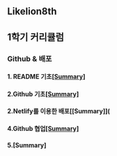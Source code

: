 ## Likelion8th

1학기 커리큘럼
-------------
### Github & 배포

#### 1. README 기초[[Summary]](https://github.com/K-Hyeon/Likelion8th/blob/master/README%20%EA%B8%B0%EC%B4%88%20.md)
#### 2.Github 기초[[Summary]](https://github.com/K-Hyeon/Likelion8th/blob/master/Github%20%EA%B8%B0%EC%B4%88.md)
#### 2.Netlify를 이용한 배포[[Summary]](
#### 4.Github 협업[[Summary]](https://github.com/K-Hyeon/Likelion8th/blob/master/Github%20%ED%98%91%EC%97%85.md)
#### 5.[Summary]
